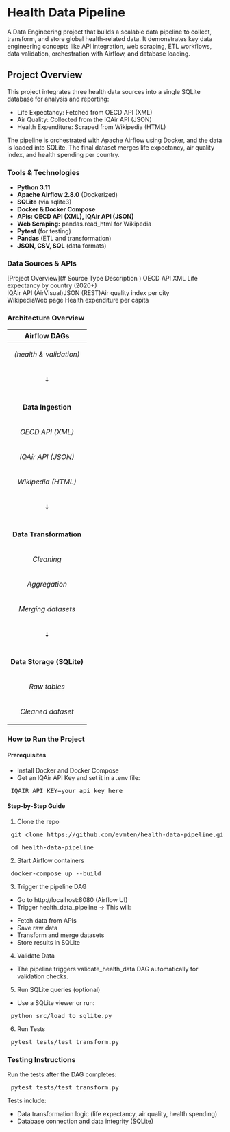 # Health Data Pipeline
A Data Engineering project that builds a scalable data pipeline to collect, transform, and store global health-related data. It demonstrates key data engineering concepts like API integration, web scraping, ETL workflows, data validation, orchestration with Airflow, and database loading. 

## Project Overview 
This project integrates three health data sources into a single SQLite database for analysis and reporting: 
- Life Expectancy: Fetched from OECD API (XML) 
- Air Quality: Collected from the IQAir API (JSON) 
- Health Expenditure: Scraped from Wikipedia (HTML) 

The pipeline is orchestrated with Apache Airflow using Docker, and the data is loaded into SQLite. The final dataset merges life expectancy, air quality index, and health spending per country.

### Tools & Technologies 
- __Python 3.11__
- __Apache Airflow 2.8.0__ (Dockerized)
- __SQLite__ (via sqlite3)
- __Docker & Docker Compose__
- __APIs: OECD API (XML), IQAir API (JSON)__ 
- __Web Scraping:__ pandas.read_html for Wikipedia
- __Pytest__ (for testing)
- __Pandas__ (ETL and transformation)
- __JSON, CSV, SQL__ (data formats)

### Data Sources & APIs 

[Project Overview](# Source Type Description )
OECD API XML Life expectancy by country (2020+) \
IQAir API (AirVisual)JSON (REST)Air quality index per city \
WikipediaWeb page
Health expenditure per capita  

### Architecture Overview 

|   __Airflow DAGs__    |
|-----------------------|
|<p align="center"> _(health & validation)_ </p>|
|<p align="center"> &#x1F807; </p>|       
|<p align="center"> __Data Ingestion__ </p>|
|<p align="center"> _OECD API (XML)_ </p>|
|<p align="center"> _IQAir API (JSON)_ </p>|
|<p align="center"> _Wikipedia (HTML)_  </p>|
|<p align="center"> &#x1F807; </p>|
|<p align="center"> __Data Transformation__ </p>|
|<p align="center"> _Cleaning_ </p>|
|<p align="center"> _Aggregation_ </p>|
|<p align="center"> _Merging datasets_ </p>|
|<p align="center"> &#x1F807; </p>  |
|<p align="center"> __Data Storage (SQLite)__ </p>|
|<p align="center"> _Raw tables_ </p>|
|<p align="center"> _Cleaned dataset_ </p>|

### How to Run the Project 

#### Prerequisites 
- Install Docker and Docker Compose 
- Get an IQAir API Key and set it in a .env file: 
<pre> IQAIR_API_KEY=your_api_key_here </pre>

#### Step-by-Step Guide
1. Clone the repo
<pre> git clone https://github.com/evmten/health-data-pipeline.git </pre>
<pre> cd health-data-pipeline </pre>

2. Start Airflow containers
<pre> docker-compose up --build </pre>

3. Trigger the pipeline DAG 
* Go to http://localhost:8080 (Airflow UI)
* Trigger health_data_pipeline → This will:
- Fetch data from APIs
- Save raw data
- Transform and merge datasets
- Store results in SQLite 

4. Validate Data 
- The pipeline triggers validate_health_data DAG automatically for validation checks.

5. Run SQLite queries (optional) 
- Use a SQLite viewer or run:
<pre> python src/load_to_sqlite.py </pre>

6. Run Tests
<pre> pytest tests/test_transform.py </pre>

### Testing Instructions
Run the tests after the DAG completes:
<pre> pytest tests/test_transform.py </pre>

Tests include: 
- Data transformation logic (life expectancy, air quality, health spending) 
- Database connection and data integrity (SQLite)
